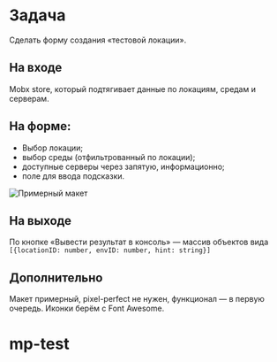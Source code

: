 # Задача

Сделать форму создания «тестовой локации».

## На входе

Mobx store, который подтягивает данные по локациям, средам и серверам.

## На форме:

- Выбор локации;
- выбор среды (отфильтрованный по локации);
- доступные серверы через запятую, информационно;
- поле для ввода подсказки.

![Примерный макет](https://raw.githubusercontent.com/BATCOH/mp-test/master/todo.png)

## На выходе

По кнопке «Вывести результат в консоль» — массив объектов вида `[{locationID: number, envID: number, hint: string}]`

## Дополнительно

Макет примерный, pixel-perfect не нужен, функционал — в первую очередь.
Иконки берём с Font Awesome.
# mp-test
